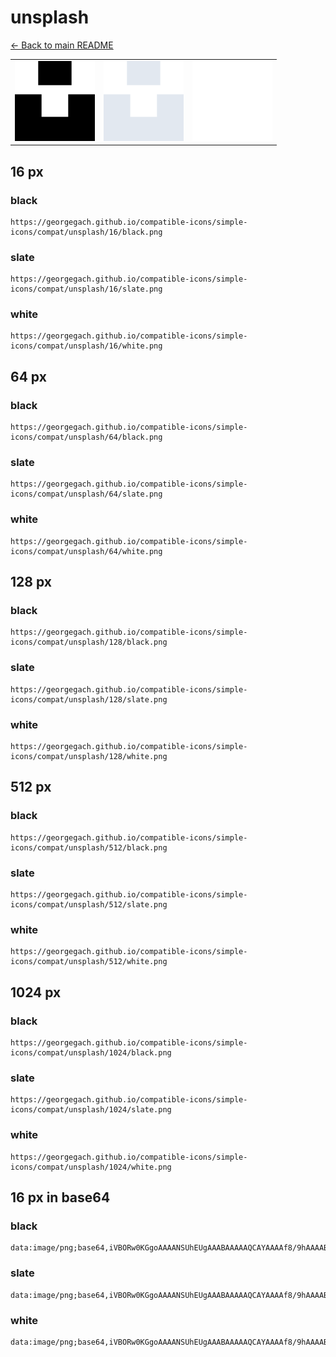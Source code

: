 # unsplash

[← Back to main README](../../README.md)

<table><tr>
  <td><img src="./128/black.png" width="128" alt="unsplash black icon" /></td>
  <td><img src="./128/slate.png" width="128" alt="unsplash slate icon" /></td>
  <td><img src="./128/white.png" width="128" alt="unsplash white icon" /></td>
</tr></table>

## 16 px

### black
```
https://georgegach.github.io/compatible-icons/simple-icons/compat/unsplash/16/black.png
```

### slate
```
https://georgegach.github.io/compatible-icons/simple-icons/compat/unsplash/16/slate.png
```

### white
```
https://georgegach.github.io/compatible-icons/simple-icons/compat/unsplash/16/white.png
```

## 64 px

### black
```
https://georgegach.github.io/compatible-icons/simple-icons/compat/unsplash/64/black.png
```

### slate
```
https://georgegach.github.io/compatible-icons/simple-icons/compat/unsplash/64/slate.png
```

### white
```
https://georgegach.github.io/compatible-icons/simple-icons/compat/unsplash/64/white.png
```

## 128 px

### black
```
https://georgegach.github.io/compatible-icons/simple-icons/compat/unsplash/128/black.png
```

### slate
```
https://georgegach.github.io/compatible-icons/simple-icons/compat/unsplash/128/slate.png
```

### white
```
https://georgegach.github.io/compatible-icons/simple-icons/compat/unsplash/128/white.png
```

## 512 px

### black
```
https://georgegach.github.io/compatible-icons/simple-icons/compat/unsplash/512/black.png
```

### slate
```
https://georgegach.github.io/compatible-icons/simple-icons/compat/unsplash/512/slate.png
```

### white
```
https://georgegach.github.io/compatible-icons/simple-icons/compat/unsplash/512/white.png
```

## 1024 px

### black
```
https://georgegach.github.io/compatible-icons/simple-icons/compat/unsplash/1024/black.png
```

### slate
```
https://georgegach.github.io/compatible-icons/simple-icons/compat/unsplash/1024/slate.png
```

### white
```
https://georgegach.github.io/compatible-icons/simple-icons/compat/unsplash/1024/white.png
```

## 16 px in base64

### black
```
data:image/png;base64,iVBORw0KGgoAAAANSUhEUgAAABAAAAAQCAYAAAAf8/9hAAAABmJLR0QA/wD/AP+gvaeTAAAAZklEQVQ4jWNgwAShDAwM/3HgUHTFTFgMIAkMvAEsWMQ+MjAw3GVgYPiJJs4OlaMuYGTAErIMDAzHGRgYnqCJyTAwMFhiM4So6GLAEb0DHwsUG8DIAPELOsAVjcrEGkA0GPgwoNgAAGxEG3BmE353AAAAAElFTkSuQmCC
```

### slate
```
data:image/png;base64,iVBORw0KGgoAAAANSUhEUgAAABAAAAAQCAYAAAAf8/9hAAAABmJLR0QA/wD/AP+gvaeTAAAAmElEQVQ4jcWSMQoCMRREZ/IXbAUrIWDhKfYgu4d0D+IpLFYCayNkS4v4tw1/YyEpMuXjMQmZECbzEgcSN8sBQBXj5XyccuZK4j9pX9BZQIdVv/og8cm5Kg50XGsP3IXzEgcLJaW796eQsxDePon01u1KkyWREcBkWF9y269QXcDnK6qFqj9mJK/W3f0DACiJZPkG7d+gumADYXQqav2SGJUAAAAASUVORK5CYII=
```

### white
```
data:image/png;base64,iVBORw0KGgoAAAANSUhEUgAAABAAAAAQCAYAAAAf8/9hAAAABmJLR0QA/wD/AP+gvaeTAAAAZ0lEQVQ4jcWRsQ2AMAwEzwiJJeiYgkEyM1PQsQAl1aehQCaWgoKUK8+vL/zgkJQUk3x+8OIr/QvGgjuBHbicn+7bv1jps8BmZsdTSJqB9ZWsnSuat/8KzQUmSQUfzbjUFlTT/wfNBRmIGGMrBkcsigAAAABJRU5ErkJggg==
```

